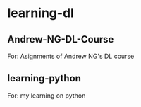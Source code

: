 # learning-dl

## Andrew-NG-DL-Course 
For: Asignments of Andrew NG's DL course

## learning-python
For: my learning on python

